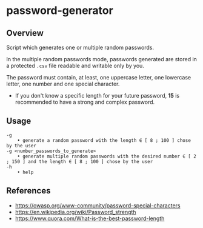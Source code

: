 # password-generator

## Overview

Script which generates one or multiple random passwords.

In the multiple random passwords mode, passwords generated are stored in a protected ```.csv``` file readable and writable only by you.

The password must contain, at least, one uppercase letter, one lowercase letter, one number and one special character.

- If you don't know a specific length for your future password, **15** is recommended to have a strong and complex password.

## Usage

```
-g
    • generate a random password with the length ∈ [ 8 ; 100 ] chose by the user
-g <number_passwords_to_generate>
    • generate multiple random passwords with the desired number ∈ [ 2 ; 150 ] and the length ∈ [ 8 ; 100 ] chose by the user
-h
    • help 
```

## References

- https://owasp.org/www-community/password-special-characters  
- https://en.wikipedia.org/wiki/Password_strength  
- https://www.quora.com/What-is-the-best-password-length 
